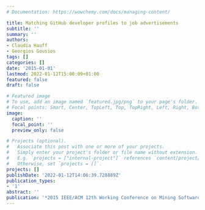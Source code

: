 ```yaml
---
# Documentation: https://wowchemy.com/docs/managing-content/

title: Matching GitHub developer profiles to job advertisements
subtitle: ''
summary: ''
authors:
- Claudia Hauff
- Georgios Gousios
tags: []
categories: []
date: '2015-01-01'
lastmod: 2022-01-12T15:00:09+01:00
featured: false
draft: false

# Featured image
# To use, add an image named `featured.jpg/png` to your page's folder.
# Focal points: Smart, Center, TopLeft, Top, TopRight, Left, Right, BottomLeft, Bottom, BottomRight.
image:
  caption: ''
  focal_point: ''
  preview_only: false

# Projects (optional).
#   Associate this post with one or more of your projects.
#   Simply enter your project's folder or file name without extension.
#   E.g. `projects = ["internal-project"]` references `content/project/deep-learning/index.md`.
#   Otherwise, set `projects = []`.
projects: []
publishDate: '2022-01-12T14:06:39.728889Z'
publication_types:
- '1'
abstract: ''
publication: '*2015 IEEE/ACM 12th Working Conference on Mining Software Repositories*'
---
```

